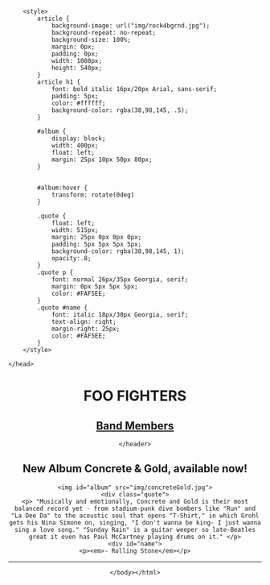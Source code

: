 <html><head>
		<title>Foo Fighters</title>
		<link rel="stylesheet" type="text/css" href="css/normalize.css">
		<link rel="stylesheet" type="text/css" href="css/styles.css">
		
		<style>
			article {
				background-image: url("img/rock4bgrnd.jpg");
				background-repeat: no-repeat;
				background-size: 100%;
				margin: 0px;
				padding: 0px;
				width: 1080px;
				height: 540px;
			}
			article h1 {
				font: bold italic 16px/20px Arial, sans-serif;
				padding: 5px;
				color: #ffffff;
				background-color: rgba(38,98,145, .5);
			}
			
			#album {
				display: block;
				width: 400px;
				float: left;
				margin: 25px 10px 50px 80px;
			}


			#album:hover {
				transform: rotate(0deg)
			}
			
			.quote {
				float: left;
				width: 515px;
				margin: 25px 0px 0px 0px;
				padding: 5px 5px 5px 5px;
				background-color: rgba(38,98,145, 1);
				opacity:.8;
			}
			.quote p {
				font: normal 26px/35px Georgia, serif;
				margin: 0px 5px 5px 5px;
				color: #FAF5EE;
			}
			.quote #name {
				font: italic 18px/30px Georgia, serif;
				text-align: right;
				margin-right: 25px;
				color: #FAF5EE;
			}
		</style>
		
	</head>	
<body>
	<header>
		<h1>FOO FIGHTERS</h1>
		<a href="band.html"><h2>Band Members</h2></a>
		
	</header>
<article>
	<h1>New Album Concrete &amp; Gold, available now!</h1>
	
	<img id="album" src="img/concreteGold.jpg">
	<div class="quote">
	<p> "Musically and emotionally, Concrete and Gold is their most balanced record yet - from stadium-punk dive bombers like "Run" and "La Dee Da" to the acoustic soul that opens "T-Shirt," in which Grohl gets his Nina Simone on, singing, "I don't wanna be king- I just wanna sing a love song." "Sunday Rain" is a guitar weeper so late-Beatles great it even has Paul McCartney playing drums on it." </p>
	<div id="name">
	<p><em>- Rolling Stone</em></p>
</div>
</div>
</article>
<hr>


	</body></html>
